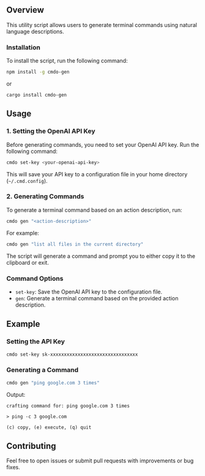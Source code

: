 ## Overview

This utility script allows users to generate terminal commands using natural language descriptions.

### Installation

To install the script, run the following command:

```sh
npm install -g cmdo-gen
```

or 

```
cargo install cmdo-gen
```

## Usage

### 1. Setting the OpenAI API Key

Before generating commands, you need to set your OpenAI API key. Run the following command:

```sh
cmdo set-key <your-openai-api-key>
```

This will save your API key to a configuration file in your home directory (`~/.cmd.config`).

### 2. Generating Commands

To generate a terminal command based on an action description, run:

```sh
cmdo gen "<action-description>"
```

For example:

```sh
cmdo gen "list all files in the current directory"
```

The script will generate a command and prompt you to either copy it to the clipboard or exit.

### Command Options

- `set-key`: Save the OpenAI API key to the configuration file.
- `gen`: Generate a terminal command based on the provided action description.

## Example

### Setting the API Key

```sh
cmdo set-key sk-xxxxxxxxxxxxxxxxxxxxxxxxxxxxxxxx
```

### Generating a Command

```sh
cmdo gen "ping google.com 3 times"
```

Output:

```
crafting command for: ping google.com 3 times

> ping -c 3 google.com

(c) copy, (e) execute, (q) quit
```

## Contributing

Feel free to open issues or submit pull requests with improvements or bug fixes.

